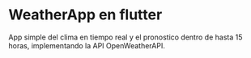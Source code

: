 # WeatherApp en flutter

App simple del clima en tiempo real y el pronostico dentro de hasta 15 horas, implementando la API OpenWeatherAPI.

